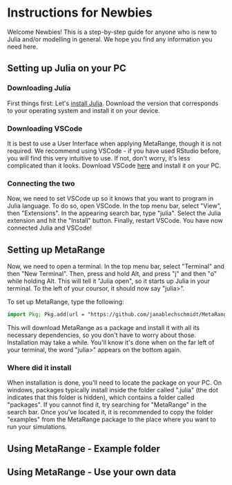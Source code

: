 # Instructions for Newbies

Welcome Newbies!
This is a step-by-step guide for anyone who is new to Julia and/or modelling in general. We hope you find any information you need here. 

## Setting up Julia on your PC
### Downloading Julia
First things first: Let's [install Julia](https://julialang.org/downloads/). Download the version that corresponds to your operating system and install it on your device.
### Downloading VSCode
It is best to use a User Interface when applying MetaRange, though it is not required. We recommend using VSCode - if you have used RStudio before, you will find this very intuitive to use. If not, don't worry, it's less complicated than it looks.
Download VSCode [here](https://code.visualstudio.com/Download) and install it on your PC.
### Connecting the two
Now, we need to set VSCode up so it knows that you want to program in Julia language. To do so, open VSCode. In the top menu bar, select "View", then "Extensions". In the appearing search bar, type "julia". Select the Julia extension and hit the "Install" button. Finally, restart VSCode.
You have now connected Julia and VSCode! 
## Setting up MetaRange
Now, we need to open a terminal. In the top menu bar, select "Terminal" and then "New Terminal". Then, press and hold Alt, and press "j" and then "o" while holding Alt. This will tell it "Julia open", so it starts up Julia in your terminal. 
To the left of your coursor, it should now say "julia>". 

To set up MetaRange, type the following:
```julia
import Pkg; Pkg.add(url = "https://github.com/janablechschmidt/MetaRange.jl.git")
```
This will download MetaRange as a package and install it with all its necessary dependencies, so you don't have to worry about those.
Installation may take a while. You'll know it's done when on the far left of your terminal, the word "julia>" appears on the bottom again.

### Where did it install
When installation is done, you'll need to locate the package on your PC. On windows, packages typically install inside the folder called ".julia" (the dot indicates that this folder is hidden), which contains a folder called "packages". If you cannot find it, try searching for "MetaRange" in the search bar.
Once you've located it, it is recommended to copy the folder "examples" from the MetaRange package to the place where you want to run your simulations.

## Using MetaRange - Example folder


## Using MetaRange - Use your own data
